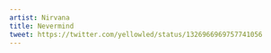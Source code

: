 ```yaml
---
artist: Nirvana
title: Nevermind
tweet: https://twitter.com/yellowled/status/1326966969757741056
---
```

